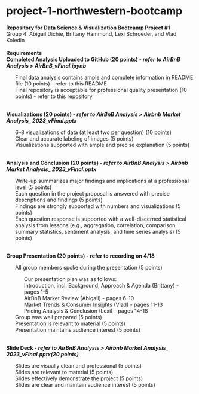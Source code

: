 # project-1-northwestern-bootcamp
<b>Repository for Data Science &amp; Visualization Bootcamp Project #1</b>
<br> Group 4: Abigail Dichie, Brittany Hammond, Lexi Schroeder, and Vlad Koledin
<br>
<br>
<b>Requirements</b><br>
<b>Completed Analysis Uploaded to GitHub (20 points)<i> - refer to AirBnB Analysis > AirBnB_vFinal.ipynb</i></b>
<ul>Final data analysis contains ample and complete information in README file (10 points) - refer to this README<br>
  Final repository is acceptable for professional quality presentation (10 points) - refer to this repository </ul>
<br>
<b>Visualizations (20 points)<i> - refer to AirBnB Analysis > Airbnb Market Analysis_ 2023_vFinal.pptx</i></b><br>
<ul>6–8 visualizations of data (at least two per question) (10 points)
<br>Clear and accurate labeling of images (5 points)
<br>Visualizations supported with ample and precise explanation (5 points)</ul>
<br>
<b>Analysis and Conclusion (20 points)<i> - refer to AirBnB Analysis > Airbnb Market Analysis_ 2023_vFinal.pptx</i></b><br>
<ul>Write-up summarizes major findings and implications at a professional level (5 points)<br>
Each question in the project proposal is answered with precise descriptions and findings (5 points)<br>
Findings are strongly supported with numbers and visualizations (5 points)<br>
Each question response is supported with a well-discerned statistical analysis from lessons (e.g., aggregation, correlation, comparison, summary statistics, sentiment analysis, and time series analysis) (5 points)</ul>
<br>
<b>Group Presentation (20 points) <i></i>- refer to recording on 4/18</i></b>
<ul>All group members spoke during the presentation (5 points)<br>
  <ul>Our presentation plan was as follows:<br>
  Introduction, incl. Background, Approach & Agenda (Brittany) - pages 1-5<br>
  AirBnB Market Review (Abigail) - pages 6-10<br>
  Market Trends & Consumer Insights (Vlad) - pages 11-13<br>
  Pricing Analysis & Conclusion (Lexi) - pages 14-18<br></ul>
  Group was well prepared (5 points)<br>
  Presentation is relevant to material (5 points)<br>
  Presentation maintains audience interest (5 points)</ul>
<br>
<b>Slide Deck<i> - refer to AirBnB Analysis > Airbnb Market Analysis_ 2023_vFinal.pptx(20 points)</i></b>
<ul>Slides are visually clean and professional (5 points)<br>
Slides are relevant to material (5 points)<br>
Slides effectively demonstrate the project (5 points)<br>
Slides are clear and maintain audience interest (5 points)<br></ul>

